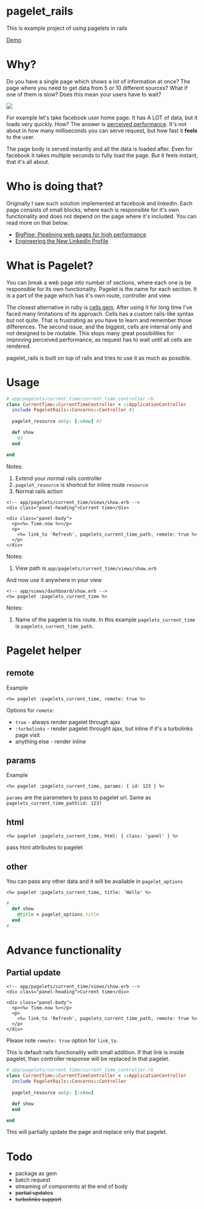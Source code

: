 # pagelet_rails

This is example project of using pagelets in rails

[Demo](https://polar-river-18908.herokuapp.com)

# Why?

Do you have a single page which shows a lot of information at once? The page where you need to get data from 5 or 10 different sources? What if one of them is slow? Does this mean your users have to wait?
 
![](https://camo.githubusercontent.com/50f4078cc4015e3df89afc753a5ff79828ac0e8e/68747470733a2f2f73332e616d617a6f6e6177732e636f6d2f662e636c2e6c792f6974656d732f303031323133314d324b3147335831483276314f2f313433303033383036373738372e6a7067)

For example let's take facebook user home page. It has A LOT of data, but it loads very quickly. How? The answer is [perceived performance](https://en.wikipedia.org/wiki/Perceived_performance). It's not about in how many milliseconds you can serve request, but how fast it **feels** to the user. 
    
The page body is served instantly and all the data is loaded after. Even for facebook it takes multiple seconds to fully load the page. But it feels instant, that it's all about.    

# Who is doing that?

Originally I saw such solution implemented at facebook and linkedin. Each page consists of small blocks, where each is responsible for it's own functionality and does not depend on the page where it's included. You can read more on that below.

* [BigPipe: Pipelining web pages for high performance]('https://www.facebook.com/notes/facebook-engineering/bigpipe-pipelining-web-pages-for-high-performance/389414033919/')
* [Engineering the New LinkedIn Profile](https://engineering.linkedin.com/profile/engineering-new-linkedin-profile)

# What is Pagelet?

You can break a web page into number of sections, where each one is be responsible for its own functionality. Pagelet is the name for each section. It is a part of the page which has it's own route, controller and view. 

The closest alternative in ruby is [cells gem](https://github.com/apotonick/cells). After using it for long time I've faced many limitations of its approach. Cells has a custom rails-like syntax but not quite. That is frustrating as you have to learn and remember those differences. The second issue, and the biggest, cells are internal only and not designed to be routable. This stops many great possibilities for improving perceived performance, as request has to wait until all cells are rendered.  
 
pagelet_rails is built on top of rails and tries to use it as much as possible. 
 

 
# Usage
 
```ruby
# app/pagelets/current_time/current_time_controller.rb
class CurrentTime::CurrentTimeController < ::ApplicationController
  include PageletRails::Concerns::Controller #1
  
  pagelet_resource only: [:show] #2

  def show
    #3
  end

end
``` 

Notes: 
1. Extend your normal rails controller 
2. `pagelet_resource` is shortcut for inline route `resource`
3. Normal rails action



```erb
<!-- app/pagelets/current_time/views/show.erb -->
<div class="panel-heading">Current time</div>

<div class="panel-body">
  <p><%= Time.now %></p>
  <p>
    <%= link_to 'Refresh', pagelets_current_time_path, remote: true %>
  </p>
</div>
```
Notes:
1. View path is `app/pagelets/current_time/views/show.erb`



And now use it anywhere in your view

```erb
<!-- app/views/dashboard/show.erb -->
<%= pagelet :pagelets_current_time %>
```

Notes:
1. Name of the pagelet is his route. In this example `pagelets_current_time` is `pagelets_current_time_path`.
 
 
# Pagelet helper

## remote

Example
```erb
<%= pagelet :pagelets_current_time, remote: true %>
```

Options for `remote`:
* `true` - always render pagelet through ajax
* `:turbolinks`  - render pagelet throught ajax, but inline if it's a turbolinks page visit
* anything else - render inline

## params

Example
```erb
<%= pagelet :pagelets_current_time, params: { id: 123 } %>
```

`params` are the parameters to pass to pagelet url. Same as `pagelets_current_time_path(id: 123)`

## html

```erb
<%= pagelet :pagelets_current_time, html: { class: 'panel' } %>
```

pass html attributes to pagelet

## other

You can pass any other data and it will be available in `pagelet_options`

```erb
<%= pagelet :pagelets_current_time, title: 'Hello' %>
```

```ruby
# ...
  def show
    @title = pagelet_options.title
  end
#...
```


# Advance functionality

## Partial update

```erb
<!-- app/pagelets/current_time/views/show.erb -->
<div class="panel-heading">Current time</div>

<div class="panel-body">
  <p><%= Time.now %></p>
  <p>
    <%= link_to 'Refresh', pagelets_current_time_path, remote: true %>
  </p>
</div>
```
Please note `remote: true` option for `link_to`. 

This is default rails functionality with small addition. If that link is inside pagelet, than controller response will be replaced in that pagelet.

```ruby
# app/pagelets/current_time/current_time_controller.rb
class CurrentTime::CurrentTimeController < ::ApplicationController
  include PageletRails::Concerns::Controller
  
  pagelet_resource only: [:show]

  def show
  end

end
``` 

This will partially update the page and replace only that pagelet.
 
# Todo

* package as gem
* batch request
* streaming of components at the end of body
* ~~partial updates~~
* ~~turbolinks support~~

